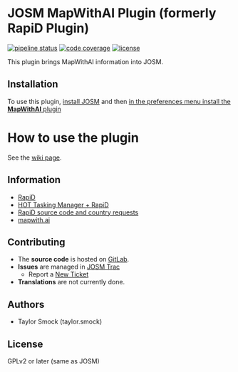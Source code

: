# JOSM MapWithAI Plugin (formerly RapiD Plugin)

[![pipeline status](https://gitlab.com/gokaart/JOSM_MapWithAI/badges/master/pipeline.svg)](https://gitlab.com/gokaart/JOSM_MapWithAI/commits/master)
[![code coverage](https://gitlab.com/gokaart/JOSM_MapWithAI/badges/master/coverage.svg)](https://codecov.io/github/gokaart/JOSM_MapWithAI?branch=master)
[![license](https://img.shields.io/badge/license-GPLv2-blue.svg?style=flat-square)](./LICENSE)

This plugin brings MapWithAI information into JOSM.


## Installation

To use this plugin, [install JOSM](https://josm.openstreetmap.de/wiki/Download) and then [in the preferences menu install the **MapWithAI** plugin](https://josm.openstreetmap.de/wiki/Help/Preferences/Plugins#AutomaticinstallationviaPreferencesmenu)

# How to use the plugin
See the [wiki page](https://josm.openstreetmap.de/wiki/Help/Plugin/MapWithAI).

## Information
* [RapiD](https://mapwith.ai/rapid)
* [HOT Tasking Manager + RapiD](https://tasks-assisted.hotosm.org/)
* [RapiD source code and country requests](https://github.com/facebookincubator/RapiD)
* [mapwith.ai](https://mapwith.ai/)

## Contributing

- The **source code** is hosted on [GitLab](https://gitlab.com/gokaart/JOSM_MapWithAI).
- **Issues** are managed in [JOSM Trac](https://josm.openstreetmap.de/query?status=assigned&status=needinfo&status=new&status=reopened&component=Plugin+mapwithai&group=component&max=200&col=id&col=summary&col=component&col=status&col=type&col=priority&order=priority&report=17)
  - Report a [New Ticket](https://josm.openstreetmap.de/newticket?component=Plugin+mapwithai)
- **Translations** are not currently done.

## Authors

- Taylor Smock (taylor.smock)

## License

GPLv2 or later (same as JOSM)
